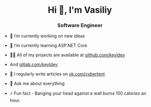 <h1 align="center">Hi 👋, I'm Vasiliy</h1>
<h3 align="center">Software Engineer</h3>

- 🔭 I’m currently working on new ideas

- 🌱 I’m currently learning ASP.NET Core

- 👨‍💻 All of my projects are available at [github.com/keyldev](github.com/keyldev)
- And [gitlab.com/keyldev](gitlab.com/keyldev)

- 📝 I regularly write articles on [vk.com/cybertent](vk.com/cybertent)

- 💬 Ask me about everything


- ⚡ Fun fact -  Banging your head against a wall burns 150 calories an hour.
